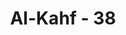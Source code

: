 ---
title: "Al-Kahf - 38"
no: 38
arabic_no: ٣٨
ayah: لٰكِنَّا۠ هُوَ اللّٰهُ رَبِّيْ وَلَآ اُشْرِكُ بِرَبِّيْٓ اَحَدًا 
translation: "Tetapi aku (percaya bahwa), Dialah Allah, Tuhanku, dan aku tidak mempersekutukan Tuhanku dengan sesuatu pun."
tafsir: "Dalam ayat ini, Allah swt menerangkan pernyataan Yahuza kepada saudaranya yang kafir itu bahwa dia tidak sependapat dengannya. Dia berkeyakinan tidak ada Tuhan yang disembah kecuali Allah yang memelihara makhluk, Yang Maha Esa, dan Mahakuasa. Yahuza juga mengatakan bahwa dia tidak mempersekutukan Allah dengan sesuatu apapun. Pendirian saudaranya bahwa Allah tidak kuasa membangkitkannya dari kubur sama sekali tidak dapat diterima Yahuza karena menganggap Allah lemah dan sama dengan makhluk. Hal demikian, menurutnya, sama dengan syirik. Sikap Yahuza yang tegas di hadapan saudaranya yang kaya itu sangat terpuji, meskipun dia dalam keadaan fakir yang berkedudukan sebagai seorang yang meminta pekerjaan, namun dengan penuh keberanian, dia menyatakan perbedaan identitas (hakikat) pribadinya, yaitu perbedaan yang menyangkut akidah atau keimanan kepada Tuhan."
---